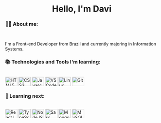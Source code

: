 <h1 align="center">Hello, I'm Davi</h1>

### :man_technologist: About me:

<br>

<p align="left">I'm a Front-end Developer from Brazil and currently majoring in Information Systems.</p>


### :books: Technologies and Tools I'm learning:
<br>
<div style="display: inline-block">
    <img align="center" width="40" height="30" alt="HTML5" src="https://cdn.jsdelivr.net/gh/devicons/devicon/icons/html5/html5-original.svg" />
    <img align="center" width="40" height="30" alt="CSS3" src="https://cdn.jsdelivr.net/gh/devicons/devicon/icons/css3/css3-original.svg" />
    <img align="center" width="40" height="30" alt="Javascript" src="https://cdn.jsdelivr.net/gh/devicons/devicon/icons/javascript/javascript-original.svg" />
    <img align="center" width="40" height="30" alt="VSCode" src="https://cdn.jsdelivr.net/gh/devicons/devicon/icons/vscode/vscode-original.svg" />
    <img align="center" width="40" height="30" alt="Linux "src="https://cdn.jsdelivr.net/gh/devicons/devicon/icons/linux/linux-original.svg" />
    <img align="center" width="40" height="30" alt="Git" src="https://cdn.jsdelivr.net/gh/devicons/devicon/icons/git/git-original.svg" />      
</div>

<br>

### :rocket: Learning next:
<br>
<div style="display: inline-block">
    <img align="center" width="40" height="30" alt="ReactJS" src="https://cdn.jsdelivr.net/gh/devicons/devicon/icons/react/react-original.svg" />
    <img align="center" width="40" height="30" alt="TypeScript" src="https://cdn.jsdelivr.net/gh/devicons/devicon/icons/typescript/typescript-original.svg" />
    <img align="center" width="40" height="30" alt="NodeJS" src="https://cdn.jsdelivr.net/gh/devicons/devicon/icons/nodejs/nodejs-original.svg" />
    <img align="center" width="40" height="30" alt="Sass" src="https://cdn.jsdelivr.net/gh/devicons/devicon/icons/sass/sass-original.svg" />
    <img align="center" width="40" height="30" alt="MongoDB" src="https://cdn.jsdelivr.net/gh/devicons/devicon/icons/mongodb/mongodb-plain-wordmark.svg" />
    <img align="center" width="40" height="30" alt="MySQL" src="https://cdn.jsdelivr.net/gh/devicons/devicon/icons/mysql/mysql-original.svg" />     
</div>
